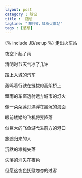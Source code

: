 ```yaml
---
layout: post
category : 随记
title :  随想
tagline: "清明节，虹桥火车站"
tags : [感想]
---
```

{% include JB/setup %}
走出火车站

夜空下起了雨

清明时节天气凉了几许


踏上入城的汽车

轰鸣着行驶在挺拔的高架桥上

飘雨的车窗透射远方城市的灯火

像一朵朵莲灯漂浮在黑沉的海面

眼前矮矮的飞机将要降落

似巨大的飞鱼游弋进前方的港口


旅途归来的人

沉默的难掩失落

失落的消失在夜色

但愿这夜色抚慰匆匆的过客